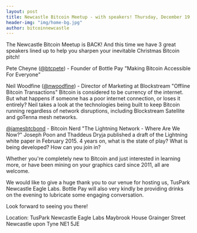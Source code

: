 ```yaml
---
layout: post
title: Newcastle Bitcoin Meetup - with speakers! Thursday, December 19, 2019
header-img: "img/home-bg.jpg"
author: bitcoinnewcastle
---
```


The Newcastle Bitcoin Meetup is BACK! And this time we have 3 great speakers lined up to help you sharpen your inevitable Christmas Bitcoin pitch!

Pete Cheyne ([@btcpete](https://twitter.com/btcpete)) - Founder of Bottle Pay
"Making Bitcoin Accessible For Everyone"

Neil Woodfine ([@nwoodfine](https://twitter.com/nwoodfine)) - Director of Marketing at Blockstream
"Offline Bitcoin Transactions"
Bitcoin is considered to be currency of the internet. But what happens if someone has a poor internet connection, or loses it entirely? Neil takes a look at the technologies being built to keep Bitcoin running regardless of network disruptions, including Blockstream Satellite and goTenna mesh networks.

[@jamesbtcbond](https://twitter.com/jamesbtcbond) - Bitcoin Nerd
"The Lightning Network - Where Are We Now?"
Joseph Poon and Thaddeus Dryja published a draft of the Lightning white paper in February 2015. 4 years on, what is the state of play? What is being developed? How can you join in?

Whether you're completely new to Bitcoin and just interested in learning more, or have been mining on your graphics card since 2011, all are welcome.

We would like to give a huge thank you to our venue for hosting us, TusPark Newcastle Eagle Labs. Bottle Pay will also very kindly be providing drinks on the evening to lubricate some engaging conversation.

Look forward to seeing you there!

Location:
TusPark Newcastle Eagle Labs
Maybrook House
Grainger Street
Newcastle upon Tyne
NE1 5JE